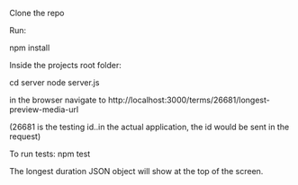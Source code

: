Clone the repo

Run:

npm install

Inside the projects root folder:

cd server
node server.js

in the browser navigate to http://localhost:3000/terms/26681/longest-preview-media-url

(26681 is the testing id..in the actual application, the id would be sent in the request)

To run tests:
npm test

The longest duration JSON object will show at the top of the screen.